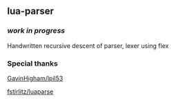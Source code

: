 ## lua-parser

### _work in progress_

Handwritten recursive descent of parser, lexer using flex

### Special thanks

[GavinHigham/lpil53](https://github.com/GavinHigham/lpil53)

[fstirlitz/luaparse](https://github.com/fstirlitz/luaparse)